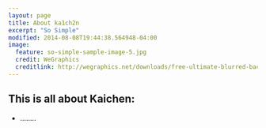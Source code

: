 ```yaml
---
layout: page
title: About ka1ch2n
excerpt: "So Simple"
modified: 2014-08-08T19:44:38.564948-04:00
image:
  feature: so-simple-sample-image-5.jpg
  credit: WeGraphics
  creditlink: http://wegraphics.net/downloads/free-ultimate-blurred-background-pack/
---
```



## This is all about Kaichen:

* ........

[^1]: Example: *domain.com/category-name/post-title*